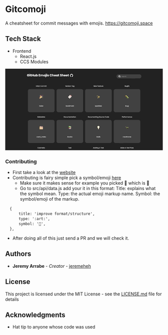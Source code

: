 # Gitcomoji

A cheatsheet for commit messages with emojis.
https://gitcomoji.space

## Tech Stack

- Frontend
  - React.js
  - CCS Modules

![demo](assets/website.gif)

### Contributing

- First take a look at the [website](https://gitcomoji.vercel.app/)
- Contributing is fairy simple pick a symbol/emoji [here](https://gist.github.com/rxaviers/7360908)
  - Make sure it makes sense for example you picked 🎨 which is :art:
  - Go to src/api/data.js add your it in this format:
    Title: explains what the symbol mean.
    Type: the actual emoji markup name.
    Symbol: the symbol/emoji of the markup.

```
  {
      title: 'improve format/structure',
      type: ':art:',
      symbol: '🎨',
  },
```

- After doing all of this just send a PR and we will check it.

## Authors

- **Jeremy Arrabe** - _Creator_ - [jeremeheh](https://github.com/jeremeheh)

## License

This project is licensed under the MIT License - see the [LICENSE.md](LICENSE.md) file for details

## Acknowledgments

- Hat tip to anyone whose code was used
